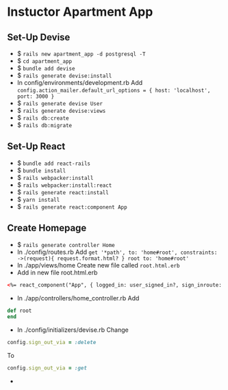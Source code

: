 # Instuctor Apartment App
## Set-Up Devise
- $ ```rails new apartment_app -d postgresql -T```
- $ ```cd apartment_app```
- $ ```bundle add devise```
- $ ```rails generate devise:install```
- In config/environments/development.rb Add
```config.action_mailer.default_url_options = { host: 'localhost', port: 3000 }```
- $ ```rails generate devise User```
- $ ```rails generate devise:views```
- $ ```rails db:create```
- $ ```rails db:migrate```
## Set-Up React
- $ ```bundle add react-rails```
- $ ```bundle install```
- $ ```rails webpacker:install```
- $ ```rails webpacker:install:react```
- $ ```rails generate react:install```
- $ ```yarn install```
- $ ```rails generate react:component App```
## Create Homepage
- $ ```rails generate controller Home```
- In ./config/routes.rb Add 
```get '*path', to: 'home#root', constraints: ->(request){ request.format.html? } root to: 'home#root'```
- In ./app/views/home Create new file called ```root.html.erb```
- Add in new file root.html.erb
```xml
<%= react_component("App", { logged_in: user_signed_in?, sign_inroute: new_user_session_path, sign_out_route: destroy_user_session_path, edit_user_route: edit_user_registration_path, current_user: current_user }) %>
```
- In ./app/controllers/home_controller.rb Add
```ruby
def root 
end 
``` 
- In ./config/initializers/devise.rb Change 
```ruby
config.sign_out_via = :delete 
```
To 
```ruby
config.sign_out_via = :get
```
- 